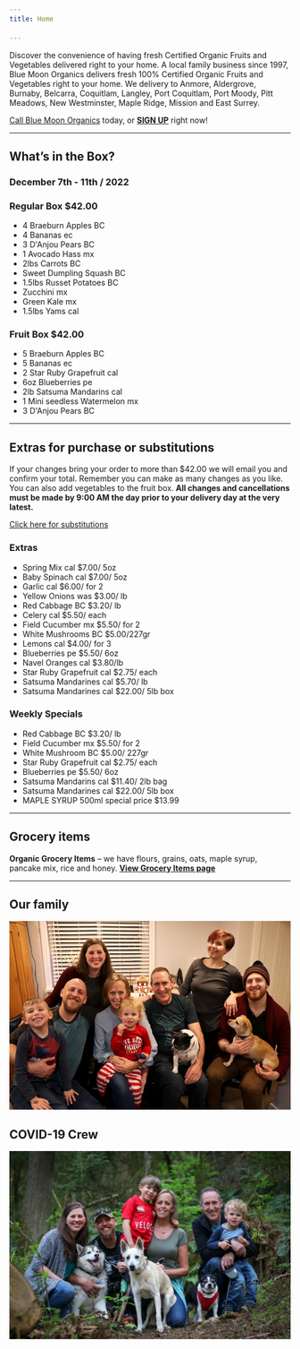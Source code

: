 ```yaml
---
title: Home

---
```

Discover the convenience of having fresh Certified Organic Fruits and Vegetables delivered right to your home. A local family business since 1997, Blue Moon Organics delivers fresh 100% Certified Organic Fruits and Vegetables right to your home. We delivery to Anmore, Aldergrove, Burnaby, Belcarra, Coquitlam, Langley, Port Coquitlam, Port Moody, Pitt Meadows, New Westminster, Maple Ridge, Mission and East Surrey.

[Call Blue Moon Organics](/contact) today, or [**SIGN UP**](/sign-up) right now!

***

## What’s in the Box?

### **December 7th - 11th / 2022**

### Regular Box $42.00

* 4 Braeburn Apples BC
* 4 Bananas ec
* 3 D'Anjou Pears BC
* 1 Avocado Hass mx
* 2lbs Carrots BC
* Sweet Dumpling Squash BC
* 1.5lbs Russet Potatoes BC
* Zucchini mx
* Green Kale mx
* 1.5lbs Yams cal

### Fruit Box $42.00

* 5 Braeburn Apples BC
* 5 Bananas ec
* 2 Star Ruby Grapefruit cal
* 6oz Blueberries pe
* 2lb Satsuma Mandarins cal
* 1 Mini seedless Watermelon mx
* 3 D'Anjou Pears BC

***

## Extras for purchase or substitutions

If your changes bring your order to more than $42.00 we will email you and confirm your total. Remember you can make as many changes as you like. You can also add vegetables to the fruit box. **All changes and cancellations must be made by 9:00 AM the day prior to your delivery day at the very latest.**

[Click here for substitutions](/substitutions "Click here for substitutions")

### Extras

* Spring Mix  cal  $7.00/ 5oz
* Baby Spinach  cal  $7.00/ 5oz
* Garlic  cal  $6.00/ for 2
* Yellow Onions was  $3.00/ lb
* Red Cabbage BC  $3.20/ lb
* Celery cal  $5.50/ each
* Field Cucumber mx  $5.50/ for 2
* White Mushrooms BC  $5.00/227gr
* Lemons  cal  $4.00/ for 3
* Blueberries pe  $5.50/ 6oz
* Navel Oranges cal $3.80/lb
* Star Ruby Grapefruit cal  $2.75/ each
* Satsuma Mandarines  cal  $5.70/ lb
* Satsuma Mandarines  cal  $22.00/ 5lb box

### Weekly Specials

* Red Cabbage BC   $3.20/ lb
* Field Cucumber mx  $5.50/ for 2
* White Mushroom BC   $5.00/ 227gr
* Star Ruby Grapefruit cal  $2.75/ each
* Blueberries pe  $5.50/ 6oz
* Satsuma Mandarins cal   $11.40/ 2lb bag
* Satsuma Mandarines cal  $22.00/ 5lb box
* MAPLE SYRUP 500ml special price $13.99

***

## Grocery items

**Organic Grocery Items** – we have flours, grains, oats, maple syrup, pancake mix, rice and honey. [**View Grocery Items page**](/groceries)

***

## Our family

![Our family.](./uploads/IMG_1376-copy.jpg "Our family")

## COVID-19 Crew

![COVID-19 crew.](./uploads/covid.jpg "COVID-19 crew")